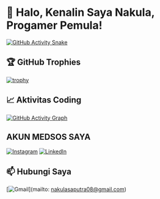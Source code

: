 # 👋 Halo, Kenalin Saya Nakula, Progamer Pemula!

[![GitHub Activity Snake](https://github.com/Nklasyfa/Nklasyfa/blob/output/github-contribution-grid-snake.svg)](https://github.com/Nklasyfa)

## 🏆 GitHub Trophies
[![trophy](https://github-profile-trophy.vercel.app/?username=Nklasyfa&row=2&column=3&margin-w=15&margin-h=15&theme=onedark)](https://github.com/Nklasyfa)

## 📈 Aktivitas Coding
[![GitHub Activity Graph](https://github-readme-activity-graph.vercel.app/graph?username=Nklasyfa&theme=github-dark&area=true&hide_border=true)](https://github.com/Nklasyfa)

## AKUN MEDSOS SAYA
[![Instagram](https://img.shields.io/badge/Instagram-@nakulasyafa_-E4405F?style=flat&logo=instagram)](https://instagram.com/nakulasyafa_)
[![LinkedIn](https://img.shields.io/badge/LinkedIn-Nklasyfa-0077B5?style=flat&logo=linkedin)](https://linkedin.com/in/nakula-saputra)

## 📫 Hubungi Saya
[![Gmail](https://img.shields.io/badge/Email-nakulasaputra08%40gmail.com-D14836?style=flat&logo=gmail)](mailto: nakulasaputra08@gmail.com)
